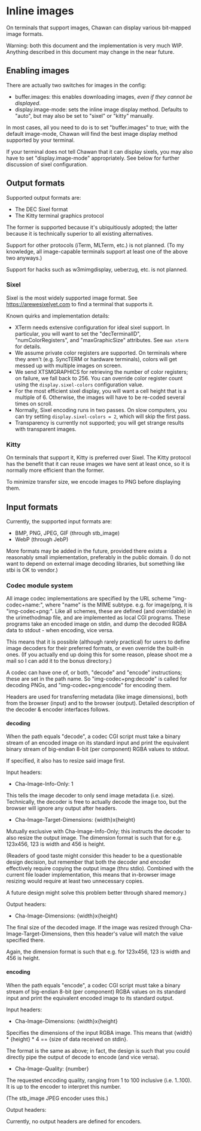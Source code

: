 <!-- MANON
% cha-image(5) | Image support in Chawan
MANOFF -->

# Inline images

On terminals that support images, Chawan can display various bit-mapped
image formats.

Warning: both this document and the implementation is very much WIP.
Anything described in this document may change in the near future.

## Enabling images

There are actually two switches for images in the config:

* buffer.images: this enables downloading images, *even if they cannot
  be displayed*.
* display.image-mode: sets the inline image display method. Defaults to
  "auto", but may also be set to "sixel" or "kitty" manually.

In most cases, all you need to do is to set "buffer.images" to true;
with the default image-mode, Chawan will find the best image display
method supported by your terminal.

If your terminal does not tell Chawan that it can display sixels, you may also
have to set "display.image-mode" appropriately.  See below for further
discussion of sixel configuration.

## Output formats

Supported output formats are:

* The DEC Sixel format
* The Kitty terminal graphics protocol

The former is supported because it's ubiquitiously adopted; the latter
because it is technically superior to all existing alternatives.

Support for other protocols (iTerm, MLTerm, etc.) is not planned. (To my
knowledge, all image-capable terminals support at least one of the
above two anyways.)

Support for hacks such as w3mimgdisplay, ueberzug, etc. is not planned.

### Sixel

Sixel is the most widely supported image format. See <https://arewesixelyet.com>
to find a terminal that supports it.

Known quirks and implementation details:

* XTerm needs extensive configuration for ideal sixel support. In particular,
  you will want to set the "decTerminalID", "numColorRegisters",
  and "maxGraphicSize" attributes. See `man xterm` for details.
* We assume private color registers are supported. On terminals where they
  aren't (e.g. SyncTERM or hardware terminals), colors will get messed up with
  multiple images on screen.
* We send XTSMGRAPHICS for retrieving the number of color registers; on failure,
  we fall back to 256. You can override color register count using the
  `display.sixel-colors` configuration value.
* For the most efficient sixel display, you will want a cell height that
  is a multiple of 6. Otherwise, the images will have to be re-coded several
  times on scroll.
* Normally, Sixel encoding runs in two passes. On slow computers, you can try
  setting `display.sixel-colors = 2`, which will skip the first pass.
* Transparency is currently not supported; you will get strange results with
  transparent images.

### Kitty

On terminals that support it, Kitty is preferred over Sixel. The Kitty
protocol has the benefit that it can reuse images we have sent at least once,
so it is normally more efficient than the former.

To minimize transfer size, we encode images to PNG before displaying them.

## Input formats

Currently, the supported input formats are:

* BMP, PNG, JPEG, GIF (through stb_image)
* WebP (through JebP)

More formats may be added in the future, provided there exists a
reasonably small implementation, preferably in the public domain. (I do
not want to depend on external image decoding libraries, but something
like stbi is OK to vendor.)

### Codec module system

All image codec implementations are specified by the URL scheme
"img-codec+name:", where "name" is the MIME subtype. e.g. for image/png,
it is "img-codec+png:". Like all schemes, these are defined (and
overridable) in the urimethodmap file, and are implemented as local CGI
programs. These programs take an encoded image on stdin, and dump the
decoded RGBA data to stdout - when encoding, vice versa.

This means that it is possible (although rarely practical) for users
to define image decoders for their preferred formats, or even override
the built-in ones. (If you actually end up doing this for some reason,
please shoot me a mail so I can add it to the bonus directory.)

A codec can have one of, or both, "decode" and "encode" instructions;
these are set in the path name. So "img-codec+png:decode" is called for
decoding PNGs, and "img-codec+png:encode" for encoding them.

Headers are used for transferring metadata (like image dimensions), both
from the browser (input) and to the browser (output). Detailed
description of the decoder & encoder interfaces follows.

#### decoding

When the path equals "decode", a codec CGI script must take a binary
stream of an encoded image on its standard input and print the
equivalent binary stream of big-endian 8-bit (per component) RGBA values
to stdout.

If specified, it also has to resize said image first.

Input headers:

* Cha-Image-Info-Only: 1

This tells the image decoder to only send image metadata (i.e. size).
Technically, the decoder is free to actually decode the image too, but
the browser will ignore any output after headers.

* Cha-Image-Target-Dimensions: {width}x{height}

Mutually exclusive with Cha-Image-Info-Only; this instructs the decoder
to also resize the output image. The dimension format is such that for
e.g. 123x456, 123 is width and 456 is height.

(Readers of good taste might consider this header to be a questionable
design decision, but remember that both the decoder and encoder
effectively require copying the output image (thru stdio). Combined with
the current file loader implementation, this means that in-browser image
resizing would require at least two unnecessary copies.

A future design might solve this problem better through shared memory.)

Output headers:

* Cha-Image-Dimensions: {width}x{height}

The final size of the decoded image. If the image was resized through
Cha-Image-Target-Dimensions, then this header's value will match the
value specified there.

Again, the dimension format is such that e.g. for 123x456, 123 is width
and 456 is height.

#### encoding

When the path equals "encode", a codec CGI script must take a binary
stream of big-endian 8-bit (per component) RGBA values on its standard
input and print the equivalent encoded image to its standard output.

Input headers:

* Cha-Image-Dimensions: {width}x{height}

Specifies the dimensions of the input RGBA image. This means that
{width} * {height} * 4 == {size of data received on stdin}.

The format is the same as above; in fact, the design is such that you
could directly pipe the output of decode to encode (and vice versa).

* Cha-Image-Quality: {number}

The requested encoding quality, ranging from 1 to 100 inclusive
(i.e. 1..100). It is up to the encoder to interpret this number.

(The stb_image JPEG encoder uses this.)

Output headers:

Currently, no output headers are defined for encoders.
